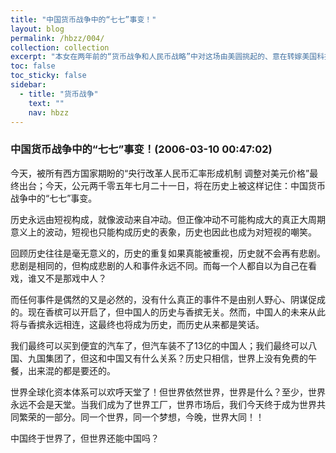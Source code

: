 ```yaml
---
title: "中国货币战争中的“七七”事变！"
layout: blog
permalink: /hbzz/004/
collection: collection
excerpt: "本女在两年前的“货币战争和人民币战略”中对这场由美圆挑起的、意在转嫁美国科技泡沫危机与维持美国世界经济旧秩序的货币战争的起源、进程、战略进行了分析。从目前的情况看，由于中国是货币战争的新手，在一帮不学无术、被美国主子全面洗脑的海龟操纵下，中国正越来越面对着战败的危险。"
toc: false
toc_sticky: false
sidebar:
  - title: "货币战争"
    text: ""
    nav: hbzz
---
```


### 中国货币战争中的“七七”事变！(2006-03-10 00:47:02) 

今天，被所有西方国家期盼的“央行改革人民币汇率形成机制 调整对美元价格”最终出台；今天，公元两千零五年七月二十一日，将在历史上被这样记住：中国货币战争中的“七七”事变。

历史永远由短视构成，就像波动来自冲动。但正像冲动不可能构成大的真正大周期意义上的波动，短视也只能构成历史的表象，历史也因此也成为对短视的嘲笑。

回顾历史往往是毫无意义的，历史的重复如果真能被重视，历史就不会再有悲剧。悲剧是相同的，但构成悲剧的人和事件永远不同。而每一个人都自以为自己在看戏，谁又不是那戏中人？

而任何事件是偶然的又是必然的，没有什么真正的事件不是由别人野心、阴谋促成的。现在香槟可以开启了，但中国人的历史与香摈无关。然而，中国人的未来从此将与香摈永远相连，这最终也将成为历史，而历史从来都是笑话。

我们最终可以买到便宜的汽车了，但汽车装不了13亿的中国人；我们最终可以八国、九国集团了，但这和中国又有什么关系？历史只相信，世界上没有免费的午餐，出来混的都是要还的。

世界全球化资本体系可以欢呼天堂了！但世界依然世界，世界是什么？至少，世界永远不会是天堂。当我们成为了世界工厂，世界市场后，我们今天终于成为世界共同繁荣的一部分。同一个世界，同一个梦想，今晚，世界大同！！

中国终于世界了，但世界还能中国吗？

